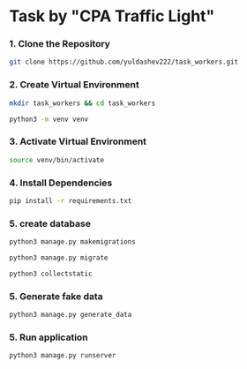 # Task by "CPA Traffic Light"

### 1. Clone the Repository

```bash
git clone https://github.com/yuldashev222/task_workers.git
```

### 2. Create Virtual Environment

```bash
mkdir task_workers && cd task_workers
```

```bash
python3 -m venv venv
```

### 3. Activate Virtual Environment

```bash
source venv/bin/activate
```

### 4. Install Dependencies

```bash
pip install -r requirements.txt
```

### 5. create database

```bash
python3 manage.py makemigrations
```

```bash
python3 manage.py migrate
```

```bash
python3 collectstatic
```

### 5. Generate fake data

```bash
python3 manage.py generate_data
```

### 5. Run application

```bash
python3 manage.py runserver
```